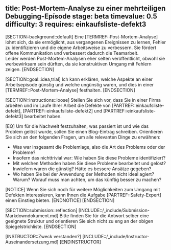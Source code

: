 title: Post-Mortem-Analyse zu einer mehrteiligen Debugging-Epísode
stage: beta
timevalue: 0.5
difficulty: 3
requires: einkaufsliste-defekt3
---
[SECTION::background::default]
Eine [TERMREF::Post-Mortem-Analyse] lohnt sich, da sie ermöglicht, aus vergangenen Ereignissen 
zu lernen, Fehler zu identifizieren und die eigene Arbeitsweise zu verbessern. 
Sie fördert offene Kommunikation und verbessert dadurch die Teamarbeit.  
Leider werden Post-Mortem-Analysen eher selten veröffentlicht, obwohl sie werbewirksam
sein dürften, da sie konstruktiven Umgang mit Fehlern zeigen.
[ENDSECTION]

[SECTION::goal::idea,trial]
Ich kann erklären, welche Aspekte an einer Arbeitsepisode günstig und welche ungünstig waren,
und dies in einer [TERMREF::Post-Mortem-Analyse] festhalten.
[ENDSECTION]

[SECTION::instructions::loose]
Stellen Sie sich vor, dass Sie in einer Firma arbeiten und im Laufe Ihrer Arbeit die Defekte von
[PARTREF::einkaufsliste-defekt], [PARTREF::einkaufsliste-defekt2] und 
[PARTREF::einkaufsliste-defekt3] 
bearbeitet haben. 

[EQ] Um für die Nachwelt festzuhalten, was passiert ist und wie das Problem gelöst wurde, sollen Sie 
einen Blog-Eintrag schreiben.
Orientieren Sie sich an den folgenden Fragen, um alle relevanten Dinge zu erwähnen:

- Was war insgesamt die Problemlage, also die Art des Problems oder der Probleme? 
- Insofern das nichttrivial war: Wie haben Sie diese Probleme identifiziert?
- Mit welchen Methoden haben Sie diese Probleme bearbeitet und gelöst?
  Inwiefern waren die günstig? Hätte es bessere Ansätze gegeben?
- Wo haben Sie bei der Anwendung der Methoden nicht ideal agiert? Warum?
  Worauf muss man achten, um das künftig besser zu machen?

[NOTICE]
Wenn Sie sich noch für weitere Möglichkeiten zum Umgang mit Defekten interessieren, kann Ihnen 
die Aufgabe [PARTREF::Safety-Expert] einen Einstieg bieten.
[ENDNOTICE]
[ENDSECTION]

[SECTION::submission::reflection]
[INCLUDE::/_include/Submission-Markdowndokument.md]
Bitte finden Sie für die Antwort selber eine geeignete Struktur und orientieren Sie sich nicht
zu eng an der obigen Spiegelstrichliste.
[ENDSECTION]

[INSTRUCTOR::Zweck verstanden?]
[INCLUDE::/_include/Instructor-Auseinandersetzung.md]
[ENDINSTRUCTOR]
